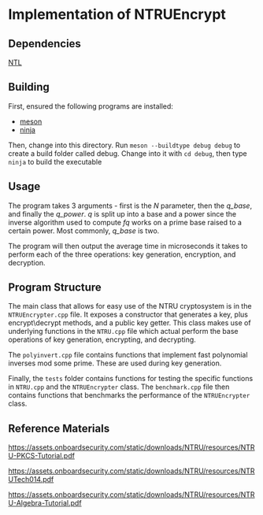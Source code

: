 # Implementation of NTRUEncrypt

## Dependencies

[NTL](https://www.shoup.net/ntl/)

## Building

First, ensured the following programs are installed:

* [meson](https://mesonbuild.com/)
* [ninja](https://ninja-build.org/)

Then, change into this directory. Run `meson --buildtype debug debug` to create a build folder called debug. Change into it with `cd debug`, then type `ninja` to build the executable

## Usage

The program takes 3 arguments - first is the *N* parameter, then the *q_base*, and finally the *q_power*. *q* is split up into a base and a power since the inverse algorithm used to compute *fq* works on a prime base raised to a certain power. Most commonly, *q_base* is two.

The program will then output the average time in microseconds it takes to perform each of the three operations: key generation, encryption, and decryption.

## Program Structure

The main class that allows for easy use of the NTRU cryptosystem is in the `NTRUEncrypter.cpp` file. It exposes a constructor that generates a key, plus encrypt\decrypt methods, and a public key getter. This class makes use of underlying functions in the `NTRU.cpp` file which actual perform the base operations of key generation, encrypting, and decrypting.

The `polyinvert.cpp` file contains functions that implement fast polynomial inverses mod some prime. These are used during key generation.

Finally, the `tests` folder contains functions for testing the specific functions in `NTRU.cpp` and the `NTRUEncrypter` class. The `benchmark.cpp` file then contains functions that benchmarks the performance of the `NTRUEncrypter` class.

## Reference Materials

<https://assets.onboardsecurity.com/static/downloads/NTRU/resources/NTRU-PKCS-Tutorial.pdf>

<https://assets.onboardsecurity.com/static/downloads/NTRU/resources/NTRUTech014.pdf>

<https://assets.onboardsecurity.com/static/downloads/NTRU/resources/NTRU-Algebra-Tutorial.pdf>